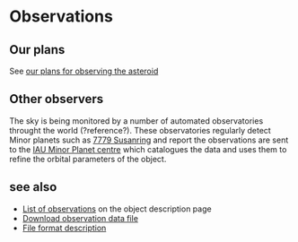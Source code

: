 # Observations

## Our plans

See [our plans for observing the asteroid](./observation_plans.md)

## Other observers

The sky is being monitored by a number of automated observatories throught the world (?reference?). These observatories 
regularly detect Minor planets such as [7779 Susanring](https://minorplanetcenter.net/db_search/show_object?object_id=7779)
and report the observations are sent to the [IAU Minor Planet centre](https://minorplanetcenter.net/) which catalogues the
data and uses them to refine the orbital parameters of the object.

## see also
* [List of observations](https://minorplanetcenter.net/db_search/show_object?object_id=7779) on the object description page
* [Download observation data file](https://minorplanetcenter.net/tmp/7779.txt)
* [File format description](https://minorplanetcenter.net/iau/info/OpticalObs.html)
